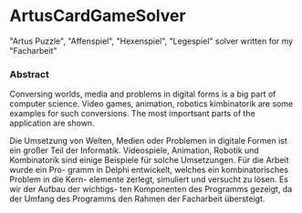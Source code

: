 # ArtusCardGameSolver
"Artus Puzzle", "Affenspiel", "Hexenspiel", "Legespiel" solver written for my "Facharbeit"

### Abstract
Conversing worlds, media and problems in digital forms is a big part of computer science. Video games, animation, robotics kimbinatorik are some examples for such conversions. The most importsant parts of the application are shown.

Die Umsetzung von Welten, Medien oder Problemen in digitale Formen ist ein großer Teil der Informatik. Videospiele, Animation, Robotik und Kombinatorik sind einige Beispiele für solche Umsetzungen. Für die Arbeit wurde ein Pro- gramm in Delphi entwickelt, welches ein kombinatorisches Problem in die Kern- elemente zerlegt, simuliert und versucht zu lösen. Es wir der Aufbau der wichtigs- ten Komponenten des Programms gezeigt, da der Umfang des Programms den Rahmen der Facharbeit übersteigt.

